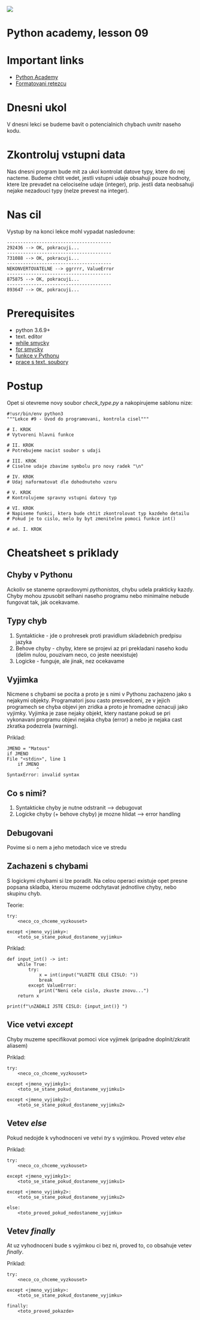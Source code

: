 ![](../images/engeto.png)
# Python academy, lesson 09

# Important links
- [Python Academy](https://engeto.com/cs/kurz/online-python-akademie/studium/5wIl0U-rRCSiJvbvBTPRUA/zachyceni-chyb/uvod-do-kurzu)
- [Formatovani retezcu](https://realpython.com/python-f-strings/)

# Dnesni ukol
V dnesni lekci se budeme bavit o potencialnich chybach uvnitr naseho kodu.

# Zkontroluj vstupni data
Nas dnesni program bude mit za ukol kontrolat datove typy, ktere do nej nacteme. Budeme chtit vedet, jestli vstupni udaje obsahuji pouze hodnoty, ktere lze prevadet na celociselne udaje (integer), prip. jestli data neobsahuji nejake nezadouci typy (nelze prevest na integer).

# Nas cil
Vystup by na konci lekce mohl vypadat nasledovne:
```
---------------------------------------
292436 --> OK, pokracuji...
---------------------------------------
731088 --> OK, pokracuji...
---------------------------------------
NEKONVERTOVATELNE --> ggrrrr, ValueError
---------------------------------------
875875 --> OK, pokracuji...
---------------------------------------
893647 --> OK, pokracuji...
```

# Prerequisites
- python 3.6.9+
- text. editor
- [while smycky](https://github.com/Bralor/python_academy/tree/master/lesson04#while-cyklus)
- [for smycky](https://github.com/Bralor/python_academy/tree/master/lesson05#for-cyklus)
- [funkce v Pythonu](https://github.com/Bralor/python_academy/tree/master/lesson06#funkce)
- [prace s text. soubory](https://github.com/Bralor/python_academy/tree/master/lesson08#prace-se-soubory-pomoci-pythonu)

# Postup
Opet si otevreme novy soubor *check_type.py* a nakopirujeme sablonu nize:
```
#!usr/bin/env python3
"""Lekce #9 - Uvod do programovani, kontrola cisel"""

# I. KROK
# Vytvoreni hlavni funkce

# II. KROK
# Potrebujeme nacist soubor s udaji

# III. KROK
# Ciselne udaje zbavime symbolu pro novy radek "\n"

# IV. KROK
# Udaj naformatovat dle dohodnuteho vzoru

# V. KROK
# Kontrolujeme spravny vstupni datovy typ

# VI. KROK
# Napiseme funkci, ktera bude chtit zkontrolovat typ kazdeho detailu
# Pokud je to cislo, melo by byt zmenitelne pomoci funkce int()

# ad. I. KROK

```

# Cheatsheet s priklady
## Chyby v Pythonu
Ackoliv se staneme opravdovymi _pythonistas_, chybu udela prakticky kazdy. Chyby mohou zpusobit selhani naseho programu nebo minimalne nebude fungovat tak, jak ocekavame.

## Typy chyb
1. Syntakticke - jde o prohresek proti pravidlum skladebnich predpisu jazyka
2. Behove chyby - chyby, ktere se projevi az pri prekladani naseho kodu (delim nulou, pouzivam neco, co jeste neexistuje)
2. Logicke - funguje, ale jinak, nez ocekavame

## Vyjimka
Nicmene s chybami se pocita a proto je s nimi v Pythonu zachazeno jako s nejakymi objekty. Programatori jsou casto presvedceni, ze v jejich programech se chyba objevi jen zridka a proto je hromadne oznacuji jako vyjimky. Vyjimka je zase nejaky objekt, ktery nastane pokud se pri vykonavani programu objevi nejaka chyba (error) a nebo je nejaka cast zkratka podezrela (warning).

Priklad:
```
JMENO = "Matous"
if JMENO
File "<stdin>", line 1
    if JMENO
           ^
SyntaxError: invalid syntax
```

## Co s nimi?
1. Syntakticke chyby je nutne odstranit --> debugovat
2. Logicke chyby (+ behove chyby) je mozne hlidat --> error handling

## Debugovani
Povime si o nem a jeho metodach vice ve stredu

## Zachazeni s chybami
S logickymi chybami si lze poradit. Na celou operaci existuje opet presne popsana skladba, kterou muzeme odchytavat jednotlive chyby, nebo skupinu chyb. 

Teorie:
```
try:
    <neco_co_chceme_vyzkouset>

except <jmeno_vyjimky>:
    <toto_se_stane_pokud_dostaneme_vyjimku>
```

Priklad:
```
def input_int() -> int:
    while True:
        try:
            x = int(input("VLOZTE CELE CISLO: "))
            break
        except ValueError:
            print("Neni cele cislo, zkuste znovu...")
    return x

print(f"\nZADALI JSTE CISLO: {input_int()} ")
```

## Vice vetvi *except*
Chyby muzeme specifikovat pomoci vice vyjimek (pripadne doplnit/zkratit aliasem)

Priklad:
```
try:
    <neco_co_chceme_vyzkouset>

except <jmeno_vyjimky1>:
    <toto_se_stane_pokud_dostaneme_vyjimku1>

except <jmeno_vyjimky2>:
    <toto_se_stane_pokud_dostaneme_vyjimku2>
```

## Vetev *else*
Pokud nedojde k vyhodnoceni ve vetvi _try_ s vyjimkou. Proved vetev *else*

Priklad:
```
try:
    <neco_co_chceme_vyzkouset>

except <jmeno_vyjimky1>:
    <toto_se_stane_pokud_dostaneme_vyjimku1>

except <jmeno_vyjimky2>:
    <toto_se_stane_pokud_dostaneme_vyjimku2>

else:
    <toto_proved_pokud_nedostaneme_vyjimku>
```

## Vetev *finally*
At uz vyhodnoceni bude s vyjimkou ci bez ni, proved to, co obsahuje vetev *finally*.

Priklad:
```
try:
    <neco_co_chceme_vyzkouset>

except <jmeno_vyjimky>:
    <toto_se_stane_pokud_dostaneme_vyjimku>

finally:
    <toto_proved_pokazde>
```

